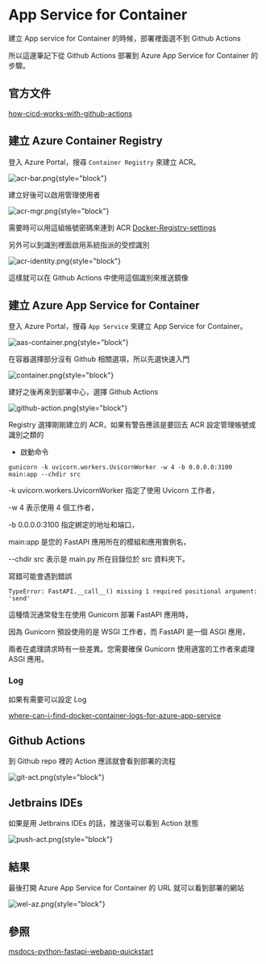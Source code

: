 # App Service for Container

建立 App service for Container 的時候，部署裡面選不到 Github Actions

所以這邊筆記下從 Github Actions 部署到 Azure App Service for Container 的步驟。

## 官方文件

[how-cicd-works-with-github-actions](https://learn.microsoft.com/zh-tw/azure/app-service/deploy-ci-cd-custom-container?tabs=acr&pivots=container-linux#how-cicd-works-with-github-actions)

## 建立 Azure Container Registry

登入 Azure Portal，搜尋 `Container Registry` 來建立 ACR。

![acr-bar.png](acr-bar.png){style="block"}

建立好後可以啟用管理使用者

![acr-mgr.png](acr-mgr.png){style="block"}

需要時可以用這組帳號密碼來連到 ACR 
[Docker-Registry-settings](Docker-Registry-settings.md)

另外可以到識別裡面啟用系統指派的受控識別

![acr-identity.png](acr-identity.png){style="block"}

這樣就可以在 Github Actions 中使用這個識別來推送鏡像

## 建立 Azure App Service for Container

登入 Azure Portal，搜尋 `App Service` 來建立 App Service for Container。

![aas-container.png](aas-container.png){style="block"}

在容器選擇部分沒有 Github 相關選項，所以先選快速入門

![container.png](container.png){style="block"}

建好之後再來到部署中心，選擇 Github Actions

![github-action.png](github-action.png){style="block"}

Registry 選擇剛剛建立的 ACR，如果有警告應該是要回去 ACR 設定管理帳號或識別之類的

- 啟動命令

```
gunicorn -k uvicorn.workers.UvicornWorker -w 4 -b 0.0.0.0:3100 main:app --chdir src
```

-k uvicorn.workers.UvicornWorker 指定了使用 Uvicorn 工作者，

-w 4 表示使用 4 個工作者，

-b 0.0.0.0:3100 指定綁定的地址和端口，

main:app 是您的 FastAPI 應用所在的模組和應用實例名，

--chdir src 表示是 main.py 所在目錄位於 src 資料夾下。

寫錯可能會遇到錯誤

```
TypeError: FastAPI.__call__() missing 1 required positional argument: 'send'
```

這種情況通常發生在使用 Gunicorn 部署 FastAPI 應用時，

因為 Gunicorn 預設使用的是 WSGI 工作者，而 FastAPI 是一個 ASGI 應用，

兩者在處理請求時有一些差異。您需要確保 Gunicorn 使用適當的工作者來處理 ASGI 應用。

### Log

如果有需要可以設定 Log

[where-can-i-find-docker-container-logs-for-azure-app-service](https://stackoverflow.com/questions/52245077/where-can-i-find-docker-container-logs-for-azure-app-service)

## Github Actions

到 Github repo 裡的 Action 應該就會看到部署的流程

![git-act.png](git-act.png){style="block"}

## Jetbrains IDEs

如果是用 Jetbrains IDEs 的話，推送後可以看到 Action 狀態

![push-act.png](push-act.png){style="block"}

## 結果
最後打開 Azure App Service for Container 的 URL 就可以看到部署的網站

![wel-az.png](wel-az.png){style="block"}

## 參照

[msdocs-python-fastapi-webapp-quickstart](https://github.com/jakeuj/msdocs-python-fastapi-webapp-quickstart)